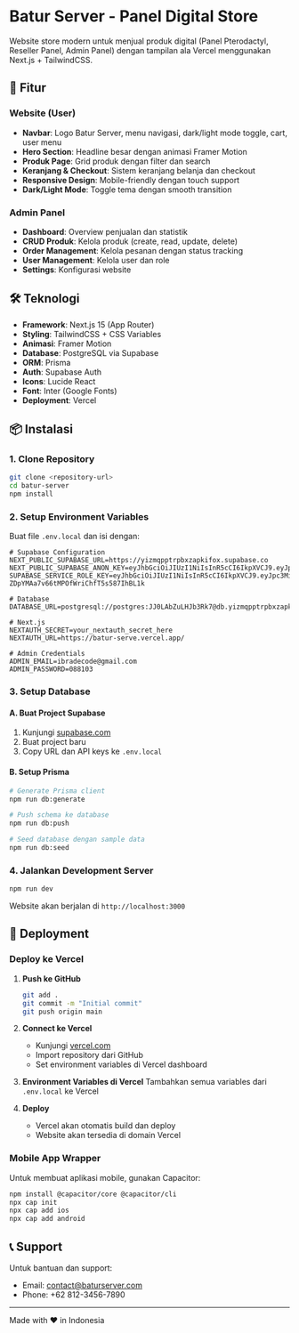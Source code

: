 # Batur Server - Panel Digital Store

Website store modern untuk menjual produk digital (Panel Pterodactyl, Reseller Panel, Admin Panel) dengan tampilan ala Vercel menggunakan Next.js + TailwindCSS.

## 🚀 Fitur

### Website (User)
- **Navbar**: Logo Batur Server, menu navigasi, dark/light mode toggle, cart, user menu
- **Hero Section**: Headline besar dengan animasi Framer Motion
- **Produk Page**: Grid produk dengan filter dan search
- **Keranjang & Checkout**: Sistem keranjang belanja dan checkout
- **Responsive Design**: Mobile-friendly dengan touch support
- **Dark/Light Mode**: Toggle tema dengan smooth transition

### Admin Panel
- **Dashboard**: Overview penjualan dan statistik
- **CRUD Produk**: Kelola produk (create, read, update, delete)
- **Order Management**: Kelola pesanan dengan status tracking
- **User Management**: Kelola user dan role
- **Settings**: Konfigurasi website

## 🛠️ Teknologi

- **Framework**: Next.js 15 (App Router)
- **Styling**: TailwindCSS + CSS Variables
- **Animasi**: Framer Motion
- **Database**: PostgreSQL via Supabase
- **ORM**: Prisma
- **Auth**: Supabase Auth
- **Icons**: Lucide React
- **Font**: Inter (Google Fonts)
- **Deployment**: Vercel

## 📦 Instalasi

### 1. Clone Repository
```bash
git clone <repository-url>
cd batur-server
npm install
```

### 2. Setup Environment Variables
Buat file `.env.local` dan isi dengan:

```env
# Supabase Configuration
NEXT_PUBLIC_SUPABASE_URL=https://yizmqpptrpbxzapkifox.supabase.co
NEXT_PUBLIC_SUPABASE_ANON_KEY=eyJhbGciOiJIUzI1NiIsInR5cCI6IkpXVCJ9.eyJpc3MiOiJzdXBhYmFzZSIsInJlZiI6Inlpem1xcHB0cnBieHphcGtpZm94Iiwicm9sZSI6ImFub24iLCJpYXQiOjE3NTUzNjQ4MzEsImV4cCI6MjA3MDk0MDgzMX0.54yFr8MwJf9oVX4XVRXlZw_gmum1LP74E0vSZBZP4ZA
SUPABASE_SERVICE_ROLE_KEY=eyJhbGciOiJIUzI1NiIsInR5cCI6IkpXVCJ9.eyJpc3MiOiJzdXBhYmFzZSIsInJlZiI6Inlpem1xcHB0cnBieHphcGtpZm94Iiwicm9sZSI6InNlcnZpY2Vfcm9sZSIsImlhdCI6MTc1NTM2NDgzMSwiZXhwIjoyMDcwOTQwODMxfQ.NBQvUNG5-ZDpYMAa7v66tMPOfWriChfT5s587IhBL1k

# Database
DATABASE_URL=postgresql://postgres:JJ0LAbZuLHJb3Rk7@db.yizmqpptrpbxzapkifox.supabase.co:5432/postgres

# Next.js
NEXTAUTH_SECRET=your_nextauth_secret_here
NEXTAUTH_URL=https://batur-serve.vercel.app/

# Admin Credentials
ADMIN_EMAIL=ibradecode@gmail.com
ADMIN_PASSWORD=088103
```

### 3. Setup Database

#### A. Buat Project Supabase
1. Kunjungi [supabase.com](https://supabase.com)
2. Buat project baru
3. Copy URL dan API keys ke `.env.local`

#### B. Setup Prisma
```bash
# Generate Prisma client
npm run db:generate

# Push schema ke database
npm run db:push

# Seed database dengan sample data
npm run db:seed
```

### 4. Jalankan Development Server
```bash
npm run dev
```

Website akan berjalan di `http://localhost:3000`

## 🚀 Deployment

### Deploy ke Vercel

1. **Push ke GitHub**
   ```bash
   git add .
   git commit -m "Initial commit"
   git push origin main
   ```

2. **Connect ke Vercel**
   - Kunjungi [vercel.com](https://vercel.com)
   - Import repository dari GitHub
   - Set environment variables di Vercel dashboard

3. **Environment Variables di Vercel**
   Tambahkan semua variables dari `.env.local` ke Vercel

4. **Deploy**
   - Vercel akan otomatis build dan deploy
   - Website akan tersedia di domain Vercel

### Mobile App Wrapper

Untuk membuat aplikasi mobile, gunakan Capacitor:

```bash
npm install @capacitor/core @capacitor/cli
npx cap init
npx cap add ios
npx cap add android
```

## 📞 Support

Untuk bantuan dan support:
- Email: contact@baturserver.com
- Phone: +62 812-3456-7890

---

Made with ❤️ in Indonesia
